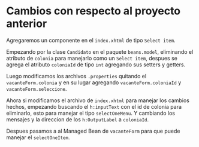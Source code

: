 # Cambios con respecto al proyecto anterior

Agregaremos un componente en el `index.xhtml` de tipo `Select item`.

Empezando por la clase `Candidato` en el paquete `beans.model`, eliminando el atributo de `colonia` para
manejarlo como un `Select item`, despues se agrega el atributo `coloniaId` de tipo `int` agregando sus
setters y getters.

Luego modificamos los archivos `.properties` quitando el `vacanteForm.colonia` y en su lugar agregando
`vacanteForm.coloniaId` y `vacanteForm.seleccione`.

Ahora si modificamos el archivo de `index.xhtml` para manejar los cambios hechos, empezando buscando
el `h:inputText` con el id de colonia para eliminarlo, esto para manejar el tipo `selectOneMenu`. Y
cambiando los mensajes y la direccion de los `h:OutputLabel` a `coloniaId`.

Despues pasamos a al Managed Bean de `vacanteForm` para que puede manejar el `selectOneItem`.
